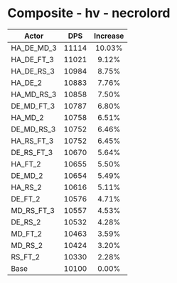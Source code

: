 # Composite - hv - necrolord
| Actor | DPS | Increase |
|---|:---:|:---:|
|HA_DE_MD_3|11114|10.03%|
|HA_DE_FT_3|11021|9.12%|
|HA_DE_RS_3|10984|8.75%|
|HA_DE_2|10883|7.76%|
|HA_MD_RS_3|10858|7.50%|
|DE_MD_FT_3|10787|6.80%|
|HA_MD_2|10758|6.51%|
|DE_MD_RS_3|10752|6.46%|
|HA_RS_FT_3|10752|6.45%|
|DE_RS_FT_3|10670|5.64%|
|HA_FT_2|10655|5.50%|
|DE_MD_2|10654|5.49%|
|HA_RS_2|10616|5.11%|
|DE_FT_2|10576|4.71%|
|MD_RS_FT_3|10557|4.53%|
|DE_RS_2|10532|4.28%|
|MD_FT_2|10463|3.59%|
|MD_RS_2|10424|3.20%|
|RS_FT_2|10330|2.28%|
|Base|10100|0.00%|
